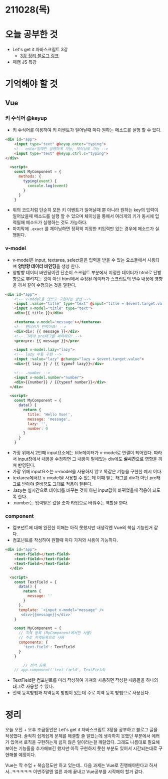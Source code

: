 # 211028(목)

# 오늘 공부한 것

- Let's get it 자바스크립트 3강
  - [3강 정리 블로그 링크](https://kwonsean.tistory.com/12)
- 패캠 JS 특강

# 기억해야 할 것

## Vue

### 키 수식어 @keyup

- 키 수식어를 이용하여 키 이벤트가 일어날때 마다 원하는 메소드를 실행 할 수 있다.

```html
<div id="app">
    <input type="text" @keyup.enter="typing">
    <!-- enter일때만 실행하게 가능, 체이닝도 가능 -->
    <input type="text" @keyup.ctrl.c="typing">
</div>

  <script>
    const MyComponent = {
      methods: {
        typing(event) {
          console.log(event)
        }
      }
    }
```

- 위의 코드처럼 단순히 모든 키 이벤트가 일어날때 뿐 아니라 원하는 key의 입력이 일어났을때 메소드를 실행 할 수 있으며 체이닝을 통해서 여러개의 키가 동시에 입력될때 메소드가 실행하는 것도 가능하다.
- 마지막에 `.exact` 를 체이닝하면 정확히 지정한 키입력만 있는 경우에 메소드가 실행된다.

### v-model

- v-model은 input, textarea, select같은 입력을 받을 수 있는 요소들에서 사용되며 **양방향 데이터 바인딩**을 생성 한다.
- 양방향 데이터 바인딩이란 단순이 스크립트 부분에서 지정한 데이터가 html로 단방향으로 뿌려지는 것이 아닌 html에서 수정된 데이터가 스크립트의 변수 내용에 영향을 끼쳐 같이 수정되는 것을 말한다.

```html
<div id="app">
    <!-- v-model을 안쓰고 구현하는 방법 -->
    <input :value="title" type="text" @input="title = $event.target.value">
    <input v-model="title" type="text">
    <div>{{ title }}</div>

    <textarea v-model='message'></textarea>
    <!-- 엔터키가 안먹어요! -->
    <div>div: {{ message }}</div>
    <!-- 그래서 pre태그를 써야해요! -->
    <pre>pre: {{ message }}</pre>

    <input v-model.lazy="lazy">
    <!-- lazy 수동 구현 -->
    <input :value="lazy" @change="lazy = $event.target.value">
    <div>{{ lazy }} / {{ typeof lazy}}</div>

    <!-- .number -->
    <input v-model.number="number">
    <div>{{number}} / {{typeof number}}</div>
  </div>

  <script>
    const MyComponent = {
      data() {
        return {
          title: 'Hello Vue!',
          message: 'message',
          lazy: '',
          number: 0
        }
      }
    }
```

- 가장 위에서 2번째 input요소에는 title데이터가 v-model로 연결이 되어있다. 따라서 input창에서 내용을 수정하면 그 내용이 밑에있는 div에도 **실시간**으로 영향을 끼쳐 반영된다.
- 가장 위에 input요소는 v-model을 사용하지 않고 똑같은 기능을 구현한 예시 이다.
- textarea에서요 v-model을 사용할 수 있는데 이때 받는 태그를 div가 아닌 pre태그로 받아야 줄바꿈도 그대로 적용이 잘된다.
- .lazy는 실시간으로 데이터를 바꾸는 것이 아닌 input값이 바뀌었을때 적용이 되도록 한다.
- .number는 입력받은 값을 숫자 타입으로 바꿔주는 역할을 한다.

### component

- 컴포넌트에 대해 완전한 이해는 아직 못했지만 내생각엔 Vue의 핵심 기능인거 같다.
- 컴포넌트를 작성하여 원할때 마다 가져와 사용이 가능하다.

```html
<div id="app">
    <text-field></text-field>
    <text-field></text-field>
    <text-field></text-field>
  </div>

  <script>
    const TextField = {
      data() {
        return {
          message: ''
        }
      },
      template: `<input v-model="message" />
       <div>{{message}}</div>`
    }

    const MyComponent = {
      // 지역 등록 (MyComponent에서만 사용)
      // 주로 지역등록으로 사용
      components: {
        'text-field': TextField
      }
    }

		// 전역 등록
    // app.component('text-field', TextField)
```

- TextField란 컴포넌트를 미리 작성하여 가져와 사용하면 작성한 내용들을 하나의 태그로 사용할 수 있다.
- 전역 등록방법과 지역등록 방법이 있는데 주로 지역 등록 방법으로 사용된다.

# 정리

오늘 오전 + 오후 조금동안은 Let's get it 자바스크립트 3장을 공부하고 블로그 글을 작성했다. 솔직히 쉽게쉽게 문제를 해결할 줄 알았는데 생각하지 못했던 부분에서 에러가 있어서 로직을 구현하는게 쉽지 않은 일이라는걸 깨달았다. 그래도 나름대로 필요해보이는 기능들을 추가해보긴 했지만 아직 구현하지 못한 부분도 있어서 시간되는대로 구현해볼 예정이다.

Vue는 딱 수업 + 복습정도만 하고 있는데.. 다음 과제는 Vue로 진행해야한다고 하셔서..ㅋㅋㅋㅋㅋ 이번주말엔 얼른 과제 끝내고 Vue공부를 시작해야 할거 같다.
